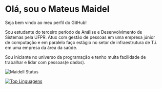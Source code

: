 # Olá, sou o Mateus Maidel

Seja bem vindo ao meu perfil do GitHub!

Sou estudante do terceiro período de Análise e Desenvolvimento de Sistemas pela UFPR. 
Atuo com gestão de pessoas em uma empresa júnior de computação e em paralelo faço 
estágio no setor de infraestrutura de T.i. em uma empresa da área da saúde. 

Sou iniciante no universo da programação e tenho muita facilidade de trabalhar e lidar com pessoas(e dados).


![Maidell Status](https://github-readme-stats.vercel.app/api?maidell=anuraghazra&show_icons=true&theme=dracula)

[![Top Linguagens](https://github-readme-stats.vercel.app/api/top-langs/?username=maidell&layout=compact)](https://github.com/anuraghazra/github-readme-stats)
